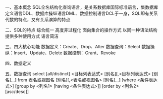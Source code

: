 一、基本概念
  SQL全名结构化查询语言，是关系数据库国际标准语言，集数据库定义语言DDL、数据库操纵语言DML、数据控制语言DCL于一身，SQL即有关系代数的特点，又有关系演算的特点

二、SQL的特点
	综合统一
	高度非过程化
	面向集合的操作方式
	以同一种语法结构提供多种使用方式
	语言简洁

三、四大核心功能
	数据定义：Create、Drop、Alter
	数据查询：Select
	数据操纵：Insert、Update、Delete
	数据控制：Grant、Revoke
	
四、数据定义


五、数据查询
	select [all/distinct] <目标列表达式> [别名][,<目标列表达式> [别名]...]
	from 表名或视图名 [别名][,<表名或视图名> [别名]...]
	[where <条件表达式>]
	[group by <列名1> [having <条件表达式>]]
	[order by <列名2> [asc/desc]]